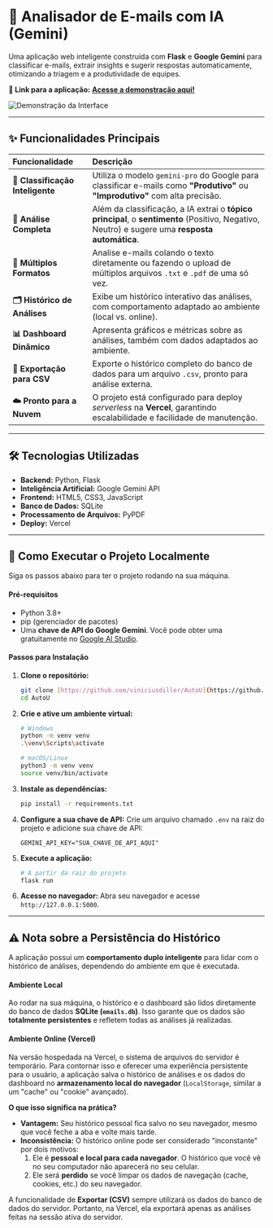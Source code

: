 # 📧 Analisador de E-mails com IA (Gemini)

Uma aplicação web inteligente construída com **Flask** e **Google Gemini** para classificar e-mails, extrair insights e sugerir respostas automaticamente, otimizando a triagem e a produtividade de equipes.

**🔗 Link para a aplicação:** [**Acesse a demonstração aqui!**](https://autou-five.vercel.app/)  

![Demonstração da Interface](./static/assets/demo.gif)


---

## ✨ Funcionalidades Principais

| Funcionalidade | Descrição |
| :--- | :--- |
| **🤖 Classificação Inteligente** | Utiliza o modelo `gemini-pro` do Google para classificar e-mails como **"Produtivo"** ou **"Improdutivo"** com alta precisão. |
| **📝 Análise Completa** | Além da classificação, a IA extrai o **tópico principal**, o **sentimento** (Positivo, Negativo, Neutro) e sugere uma **resposta automática**. |
| **📂 Múltiplos Formatos** | Analise e-mails colando o texto diretamente ou fazendo o upload de múltiplos arquivos `.txt` e `.pdf` de uma só vez. |
| **🗂️ Histórico de Análises** | Exibe um histórico interativo das análises, com comportamento adaptado ao ambiente (local vs. online). |
| **📊 Dashboard Dinâmico** | Apresenta gráficos e métricas sobre as análises, também com dados adaptados ao ambiente. |
| **📄 Exportação para CSV** | Exporte o histórico completo do banco de dados para um arquivo `.csv`, pronto para análise externa. |
| **☁️ Pronto para a Nuvem** | O projeto está configurado para deploy *serverless* na **Vercel**, garantindo escalabilidade e facilidade de manutenção. |

---

## 🛠️ Tecnologias Utilizadas

* **Backend:** Python, Flask
* **Inteligência Artificial:** Google Gemini API
* **Frontend:** HTML5, CSS3, JavaScript
* **Banco de Dados:** SQLite
* **Processamento de Arquivos:** PyPDF
* **Deploy:** Vercel

---

## 🚀 Como Executar o Projeto Localmente

Siga os passos abaixo para ter o projeto rodando na sua máquina.

#### **Pré-requisitos**

* Python 3.8+
* pip (gerenciador de pacotes)
* Uma **chave de API do Google Gemini**. Você pode obter uma gratuitamente no [Google AI Studio](https://aistudio.google.com/).

#### **Passos para Instalação**

1.  **Clone o repositório:**
    ```bash
    git clone [https://github.com/viniciusdiller/AutoU](https://github.com/viniciusdiller/AutoU)
    cd AutoU
    ```

2.  **Crie e ative um ambiente virtual:**
    ```bash
    # Windows
    python -m venv venv
    .\venv\Scripts\activate

    # macOS/Linux
    python3 -m venv venv
    source venv/bin/activate
    ```

3.  **Instale as dependências:**
    ```bash
    pip install -r requirements.txt
    ```

4.  **Configure a sua chave de API:**
    Crie um arquivo chamado `.env` na raiz do projeto e adicione sua chave de API:
    ```.env
    GEMINI_API_KEY="SUA_CHAVE_DE_API_AQUI"
    ```

5.  **Execute a aplicação:**
    ```bash
    # A partir da raiz do projeto
    flask run
    ```

6.  **Acesse no navegador:**
    Abra seu navegador e acesse `http://127.0.0.1:5000`.

---

## ⚠️ Nota sobre a Persistência do Histórico

A aplicação possui um **comportamento duplo inteligente** para lidar com o histórico de análises, dependendo do ambiente em que é executada.

#### **Ambiente Local**
Ao rodar na sua máquina, o histórico e o dashboard são lidos diretamente do banco de dados **SQLite (`emails.db`)**. Isso garante que os dados são **totalmente persistentes** e refletem todas as análises já realizadas.

#### **Ambiente Online (Vercel)**
Na versão hospedada na Vercel, o sistema de arquivos do servidor é temporário. Para contornar isso e oferecer uma experiência persistente para o usuário, a aplicação salva o histórico de análises e os dados do dashboard no **armazenamento local do navegador** (`LocalStorage`, similar a um "cache" ou "cookie" avançado).

**O que isso significa na prática?**
* **Vantagem:** Seu histórico pessoal fica salvo no seu navegador, mesmo que você feche a aba e volte mais tarde.
* **Inconsistência:** O histórico online pode ser considerado "inconstante" por dois motivos:
    1.  Ele é **pessoal e local para cada navegador**. O histórico que você vê no seu computador não aparecerá no seu celular.
    2.  Ele será **perdido** se você limpar os dados de navegação (cache, cookies, etc.) do seu navegador.

A funcionalidade de **Exportar (CSV)** sempre utilizará os dados do banco de dados do servidor. Portanto, na Vercel, ela exportará apenas as análises feitas na sessão ativa do servidor.
